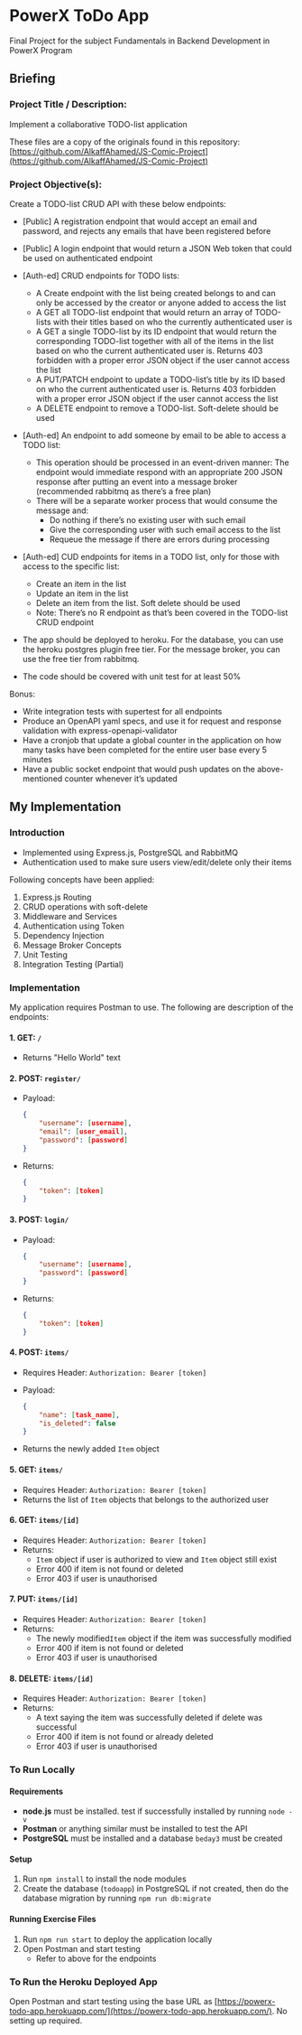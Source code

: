 # PowerX ToDo App 

Final Project for the subject Fundamentals in Backend Development in PowerX Program

## Briefing

### Project Title / Description:

Implement a collaborative TODO-list application

These files are a copy of the originals found in this repository: [https://github.com/AlkaffAhamed/JS-Comic-Project](https://github.com/AlkaffAhamed/JS-Comic-Project)

### Project Objective(s): 

Create a TODO-list CRUD API with these below endpoints:

- [Public] A registration endpoint that would accept an email and password, and rejects any emails that have been registered before
- [Public] A login endpoint that would return a JSON Web token that could be used on authenticated endpoint
- [Auth-ed] CRUD endpoints for TODO lists:
  - A Create endpoint with the list being created belongs to and can only be accessed by the creator or anyone added to access the list
  - A GET all TODO-list endpoint that would return an array of TODO-lists with their titles based on who the currently authenticated user is
  - A GET a single TODO-list by its ID endpoint that would return the corresponding TODO-list together with all of the items in the list based on who the current authenticated user is. Returns 403 forbidden with a proper error JSON object if the user cannot access the list
  - A PUT/PATCH endpoint to update a TODO-list’s title by its ID based on who the current authenticated user is. Returns 403 forbidden with a proper error JSON object if the user cannot access the list
  - A DELETE endpoint to remove a TODO-list. Soft-delete should be used
- [Auth-ed] An endpoint to add someone by email to be able to access a TODO list:
  - This operation should be processed in an event-driven manner: The endpoint would immediate respond with an appropriate 200 JSON response after putting an event into a message broker (recommended rabbitmq as there’s a free plan)
  - There will be a separate worker process that would consume the message and:
    - Do nothing if there’s no existing user with such email
    - Give the corresponding user with such email access to the list
    - Requeue the message if there are errors during processing
- [Auth-ed] CUD endpoints for items in a TODO list, only for those with access to the specific list:
  - Create an item in the list
  - Update an item in the list
  - Delete an item from the list. Soft delete should be used
  - Note: There’s no R endpoint as that’s been covered in the TODO-list CRUD endpoint

- The app should be deployed to heroku. For the database, you can use the heroku postgres plugin free tier. For the message broker, you can use the free tier from rabbitmq.
- The code should be covered with unit test for at least 50%

Bonus:

- Write integration tests with supertest for all endpoints
- Produce an OpenAPI yaml specs, and use it for request and response validation with express-openapi-validator
- Have a cronjob that update a global counter in the application on how many tasks have been completed for the entire user base every 5 minutes
- Have a public socket endpoint that would push updates on the above-mentioned counter whenever it’s updated

## My Implementation 

### Introduction 

- Implemented using Express.js, PostgreSQL and RabbitMQ 
- Authentication used to make sure users view/edit/delete only their items 

Following concepts have been applied: 

1. Express.js Routing 
2. CRUD operations with soft-delete
3. Middleware and Services 
4. Authentication using Token 
5. Dependency Injection 
6. Message Broker Concepts 
7. Unit Testing 
8. Integration Testing (Partial) 

### Implementation 

My application requires Postman to use. The following are description of the endpoints: 

#### 1. GET: `/` 

- Returns "Hello World" text 

#### 2. POST: `register/`

- Payload: 

  ```json
  {
      "username": [username],
      "email": [user_email],
      "password": [password]
  }
  ```

- Returns: 

  ```json
  {
      "token": [token]
  }
  ```

#### 3. POST: `login/`

- Payload: 

  ```json
  {
      "username": [username],
      "password": [password]
  }
  ```

- Returns: 

  ```json
  {
      "token": [token]
  }
  ```

#### 4. POST: `items/`

- Requires Header: `Authorization: Bearer [token]` 

- Payload: 

  ```json
  {
      "name": [task_name], 
      "is_deleted": false
  }
  ```

- Returns the newly added `Item` object 

#### 5. GET: `items/`

- Requires Header: `Authorization: Bearer [token]` 
- Returns the list of `Item` objects that belongs to the authorized user 

#### 6. GET: `items/[id]`

- Requires Header: `Authorization: Bearer [token]` 
- Returns: 
  - `Item` object if user is authorized to view and `Item` object still exist 
  - Error 400 if item is not found or deleted 
  - Error 403 if user is unauthorised 

#### 7. PUT: `items/[id]`

- Requires Header: `Authorization: Bearer [token]` 
- Returns: 
  - The newly modified`Item` object if the item was successfully modified 
  - Error 400 if item is not found or deleted 
  - Error 403 if user is unauthorised 

#### 8. DELETE: `items/[id]`

- Requires Header: `Authorization: Bearer [token]` 
- Returns: 
  - A text saying the item was successfully deleted if delete was successful 
  - Error 400 if item is not found or already deleted 
  - Error 403 if user is unauthorised 

### To Run Locally 

#### Requirements 

- **node.js** must be installed. test if successfully installed by running `node -v` 
- **Postman** or anything similar must be installed to test the API 
- **PostgreSQL** must be installed and a database `beday3` must be created 

#### Setup 

1. Run `npm install` to install the node modules 
2. Create the database (`todoapp`) in PostgreSQL if not created, then do the database migration by running `npm run db:migrate` 

#### Running Exercise Files 

1. Run `npm run start` to deploy the application locally 
2. Open Postman and start testing 
   - Refer to above for the endpoints

### To Run the Heroku Deployed App 

Open Postman and start testing using the base URL as [https://powerx-todo-app.herokuapp.com/](https://powerx-todo-app.herokuapp.com/). No setting up required. 


